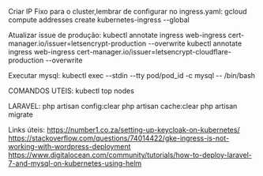Criar IP Fixo para o cluster,lembrar de configurar no ingress.yaml:
gcloud compute addresses create kubernetes-ingress --global

Atualizar issue de produção:
kubectl annotate ingress web-ingress cert-manager.io/issuer=letsencrypt-production --overwrite
kubectl annotate ingress web-ingress cert-manager.io/issuer=letsencrypt-cloudflare-production --overwrite

Executar mysql:
kubectl exec --stdin --tty pod/pod_id -c mysql -- /bin/bash

COMANDOS UTEIS:
kubectl top nodes

LARAVEL:
php artisan config:clear
php artisan cache:clear
php artisan migrate

Links úteis:
https://number1.co.za/setting-up-keycloak-on-kubernetes/
https://stackoverflow.com/questions/74014422/gke-ingress-is-not-working-with-wordpress-deployment
https://www.digitalocean.com/community/tutorials/how-to-deploy-laravel-7-and-mysql-on-kubernetes-using-helm